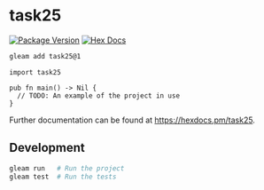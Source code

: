 # task25

[![Package Version](https://img.shields.io/hexpm/v/task25)](https://hex.pm/packages/task25)
[![Hex Docs](https://img.shields.io/badge/hex-docs-ffaff3)](https://hexdocs.pm/task25/)

```sh
gleam add task25@1
```
```gleam
import task25

pub fn main() -> Nil {
  // TODO: An example of the project in use
}
```

Further documentation can be found at <https://hexdocs.pm/task25>.

## Development

```sh
gleam run   # Run the project
gleam test  # Run the tests
```
